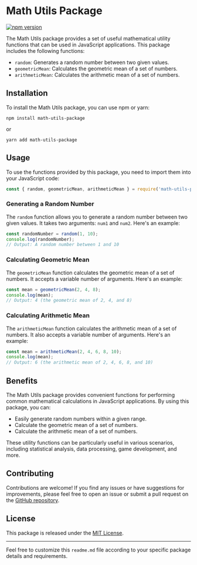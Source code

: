 # Math Utils Package

[![npm version](https://badge.fury.io/js/math-utils-package.svg)](https://badge.fury.io/js/random-from-to)

The Math Utils package provides a set of useful mathematical utility functions that can be used in JavaScript applications. This package includes the following functions:

- `random`: Generates a random number between two given values.
- `geometricMean`: Calculates the geometric mean of a set of numbers.
- `arithmeticMean`: Calculates the arithmetic mean of a set of numbers.

## Installation

To install the Math Utils package, you can use npm or yarn:

```shell
npm install math-utils-package
```

or

```shell
yarn add math-utils-package
```

## Usage

To use the functions provided by this package, you need to import them into your JavaScript code:

```javascript
const { random, geometricMean, arithmeticMean } = require('math-utils-package');
```

### Generating a Random Number

The `random` function allows you to generate a random number between two given values. It takes two arguments: `num1` and `num2`. Here's an example:

```javascript
const randomNumber = random(1, 10);
console.log(randomNumber);
// Output: A random number between 1 and 10
```

### Calculating Geometric Mean

The `geometricMean` function calculates the geometric mean of a set of numbers. It accepts a variable number of arguments. Here's an example:

```javascript
const mean = geometricMean(2, 4, 8);
console.log(mean);
// Output: 4 (the geometric mean of 2, 4, and 8)
```

### Calculating Arithmetic Mean

The `arithmeticMean` function calculates the arithmetic mean of a set of numbers. It also accepts a variable number of arguments. Here's an example:

```javascript
const mean = arithmeticMean(2, 4, 6, 8, 10);
console.log(mean);
// Output: 6 (the arithmetic mean of 2, 4, 6, 8, and 10)
```

## Benefits

The Math Utils package provides convenient functions for performing common mathematical calculations in JavaScript applications. By using this package, you can:

- Easily generate random numbers within a given range.
- Calculate the geometric mean of a set of numbers.
- Calculate the arithmetic mean of a set of numbers.

These utility functions can be particularly useful in various scenarios, including statistical analysis, data processing, game development, and more.

## Contributing

Contributions are welcome! If you find any issues or have suggestions for improvements, please feel free to open an issue or submit a pull request on the [GitHub repository](https://github.com/example/math-utils-package).

## License

This package is released under the [MIT License](https://opensource.org/licenses/MIT).

---

Feel free to customize this `readme.md` file according to your specific package details and requirements.